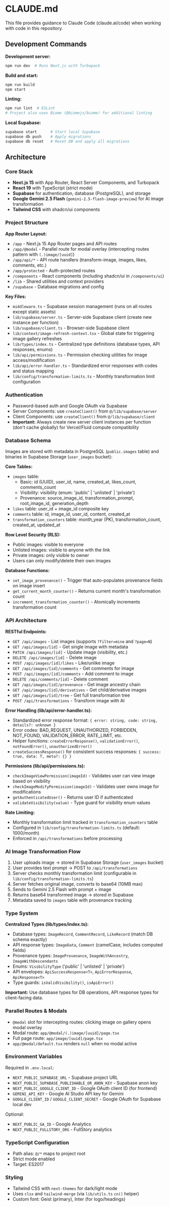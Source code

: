 # CLAUDE.md

This file provides guidance to Claude Code (claude.ai/code) when working with code in this repository.

## Development Commands

**Development server:**
```bash
npm run dev  # Runs Next.js with Turbopack
```

**Build and start:**
```bash
npm run build
npm start
```

**Linting:**
```bash
npm run lint  # ESLint
# Project also uses Biome (@biomejs/biome) for additional linting
```

**Local Supabase:**
```bash
supabase start      # Start local Supabase
supabase db push    # Apply migrations
supabase db reset   # Reset DB and apply all migrations
```

## Architecture

### Core Stack
- **Next.js 15** with App Router, React Server Components, and Turbopack
- **React 19** with TypeScript (strict mode)
- **Supabase** for authentication, database (PostgreSQL), and storage
- **Google Gemini 2.5 Flash** (`gemini-2.5-flash-image-preview`) for AI image transformation
- **Tailwind CSS** with shadcn/ui components

### Project Structure

**App Router Layout:**
- `/app` - Next.js 15 App Router pages and API routes
- `/app/@modal` - Parallel route for modal overlay (intercepting routes pattern with `(.)image/[uuid]`)
- `/app/api/*` - API route handlers (transform-image, images, likes, comments, etc.)
- `/app/protected` - Auth-protected routes
- `/components` - React components (including shadcn/ui in `/components/ui`)
- `/lib` - Shared utilities and context providers
- `/supabase` - Database migrations and config

**Key Files:**
- `middleware.ts` - Supabase session management (runs on all routes except static assets)
- `lib/supabase/server.ts` - Server-side Supabase client (create new instance per function)
- `lib/supabase/client.ts` - Browser-side Supabase client
- `lib/context/image-refresh-context.tsx` - Global state for triggering image gallery refreshes
- `lib/types/index.ts` - Centralized type definitions (database types, API responses, enums)
- `lib/api/permissions.ts` - Permission checking utilities for image access/modification
- `lib/api/error-handler.ts` - Standardized error responses with codes and status mapping
- `lib/config/transformation-limits.ts` - Monthly transformation limit configuration

### Authentication
- Password-based auth and Google OAuth via Supabase
- Server Components: use `createClient()` from `@/lib/supabase/server`
- Client Components: use `createClient()` from `@/lib/supabase/client`
- **Important:** Always create new server client instances per function (don't cache globally) for Vercel/Fluid compute compatibility

### Database Schema
Images are stored with metadata in PostgreSQL (`public.images` table) and binaries in Supabase Storage (`user_images` bucket):

**Core Tables:**
- `images` table:
  - Basic: id (UUID), user_id, name, created_at, likes_count, comments_count
  - Visibility: visibility (enum: 'public' | 'unlisted' | 'private')
  - Provenance: source_image_id, transformation_prompt, root_image_id, generation_depth
- `likes` table: user_id + image_id composite key
- `comments` table: id, image_id, user_id, content, created_at
- `transformation_counters` table: month_year (PK), transformation_count, created_at, updated_at

**Row Level Security (RLS):**
- Public images: visible to everyone
- Unlisted images: visible to anyone with the link
- Private images: only visible to owner
- Users can only modify/delete their own images

**Database Functions:**
- `set_image_provenance()` - Trigger that auto-populates provenance fields on image insert
- `get_current_month_counter()` - Returns current month's transformation count
- `increment_transformation_counter()` - Atomically increments transformation count

### API Architecture

**RESTful Endpoints:**
- `GET /api/images` - List images (supports `?filter=mine` and `?page=N`)
- `GET /api/images/[id]` - Get single image with metadata
- `PATCH /api/images/[id]` - Update image (visibility, etc.)
- `DELETE /api/images/[id]` - Delete image
- `POST /api/images/[id]/likes` - Like/unlike image
- `GET /api/images/[id]/comments` - Get comments for image
- `POST /api/images/[id]/comments` - Add comment to image
- `DELETE /api/comments/[id]` - Delete comment
- `GET /api/images/[id]/provenance` - Get image ancestry chain
- `GET /api/images/[id]/derivatives` - Get child/derivative images
- `GET /api/images/[id]/tree` - Get full transformation tree
- `POST /api/transformations` - Transform image with AI

**Error Handling (lib/api/error-handler.ts):**
- Standardized error response format: `{ error: string, code: string, details?: unknown }`
- Error codes: BAD_REQUEST, UNAUTHORIZED, FORBIDDEN, NOT_FOUND, VALIDATION_ERROR, RATE_LIMIT, etc.
- Helper functions: `createErrorResponse()`, `validationError()`, `notFoundError()`, `unauthorizedError()`
- `createSuccessResponse()` for consistent success responses: `{ success: true, data: T, meta?: {} }`

**Permissions (lib/api/permissions.ts):**
- `checkImageViewPermission(imageId)` - Validates user can view image based on visibility
- `checkImageModifyPermission(imageId)` - Validates user owns image for modifications
- `getAuthenticatedUser()` - Returns user ID if authenticated
- `validateVisibility(value)` - Type guard for visibility enum values

**Rate Limiting:**
- Monthly transformation limit tracked in `transformation_counters` table
- Configured in `lib/config/transformation-limits.ts` (default: 1000/month)
- Enforced in `/api/transformations` before processing

### AI Image Transformation Flow
1. User uploads image → stored in Supabase Storage (`user_images` bucket)
2. User provides text prompt → POST to `/api/transformations`
3. Server checks monthly transformation limit (configurable in `lib/config/transformation-limits.ts`)
4. Server fetches original image, converts to base64 (10MB max)
5. Sends to Gemini 2.5 Flash with prompt + image
6. Returns base64 transformed image → stored in Supabase
7. Metadata saved to `images` table with provenance tracking

### Type System

**Centralized Types (lib/types/index.ts):**
- Database types: `ImageRecord`, `CommentRecord`, `LikeRecord` (match DB schema exactly)
- API response types: `ImageData`, `Comment` (camelCase, includes computed fields)
- Provenance types: `ImageProvenance`, `ImageWithAncestry`, `ImageWithDescendants`
- Enums: `VisibilityType` ('public' | 'unlisted' | 'private')
- API envelopes: `ApiSuccessResponse<T>`, `ApiErrorResponse`, `ApiResponse<T>`
- Type guards: `isValidVisibility()`, `isApiError()`

**Important:** Use database types for DB operations, API response types for client-facing data.

### Parallel Routes & Modals
- `@modal` slot for intercepting routes: clicking image on gallery opens modal overlay
- Modal route: `app/@modal/(.)image/[uuid]/page.tsx`
- Full page route: `app/image/[uuid]/page.tsx`
- `app/@modal/default.tsx` renders `null` when no modal active

### Environment Variables
Required in `.env.local`:
- `NEXT_PUBLIC_SUPABASE_URL` - Supabase project URL
- `NEXT_PUBLIC_SUPABASE_PUBLISHABLE_OR_ANON_KEY` - Supabase anon key
- `NEXT_PUBLIC_GOOGLE_CLIENT_ID` - Google OAuth client ID (for frontend)
- `GEMINI_API_KEY` - Google AI Studio API key for Gemini
- `GOOGLE_CLIENT_ID` / `GOOGLE_CLIENT_SECRET` - Google OAuth for Supabase local dev

Optional:
- `NEXT_PUBLIC_GA_ID` - Google Analytics
- `NEXT_PUBLIC_FULLSTORY_ORG` - FullStory analytics

### TypeScript Configuration
- Path alias: `@/*` maps to project root
- Strict mode enabled
- Target: ES2017

### Styling
- Tailwind CSS with `next-themes` for dark/light mode
- Uses `clsx` and `tailwind-merge` (via `lib/utils.ts` `cn()` helper)
- Custom font: Geist (primary), Inter (for logo/headings)